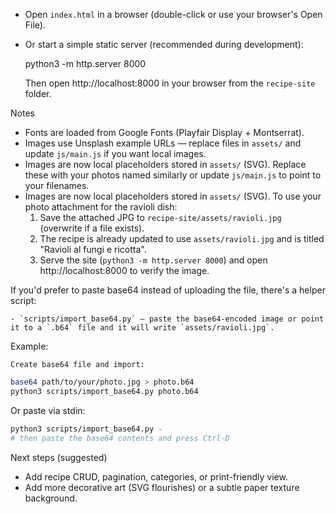 
- Open `index.html` in a browser (double-click or use your browser's Open File).
- Or start a simple static server (recommended during development):

  python3 -m http.server 8000

  Then open http://localhost:8000 in your browser from the `recipe-site` folder.

Notes

- Fonts are loaded from Google Fonts (Playfair Display + Montserrat).
- Images use Unsplash example URLs — replace files in `assets/` and update `js/main.js` if you want local images.
 - Images are now local placeholders stored in `assets/` (SVG). Replace these with your photos named similarly or update `js/main.js` to point to your filenames.
 - Images are now local placeholders stored in `assets/` (SVG). To use your photo attachment for the ravioli dish:
   1. Save the attached JPG to `recipe-site/assets/ravioli.jpg` (overwrite if a file exists).
   2. The recipe is already updated to use `assets/ravioli.jpg` and is titled "Ravioli al fungi e ricotta".
   3. Serve the site (`python3 -m http.server 8000`) and open http://localhost:8000 to verify the image.

  If you'd prefer to paste base64 instead of uploading the file, there's a helper script:

    - `scripts/import_base64.py` — paste the base64-encoded image or point it to a `.b64` file and it will write `assets/ravioli.jpg`.

  Example:

    Create base64 file and import:

  ```bash
  base64 path/to/your/photo.jpg > photo.b64
  python3 scripts/import_base64.py photo.b64
  ```

  Or paste via stdin:

  ```bash
  python3 scripts/import_base64.py -
  # then paste the base64 contents and press Ctrl-D
  ```

Next steps (suggested)

- Add recipe CRUD, pagination, categories, or print-friendly view.
- Add more decorative art (SVG flourishes) or a subtle paper texture background.
